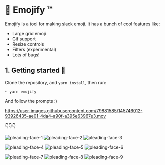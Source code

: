 # 🤩 Emojify ™️

Emojify is a tool for making slack emoji. It has a bunch of cool features like:

- Large grid emoji
- Gif support
- Resize controls
- Filters (experimental)
- Lots of bugs!

## 1. Getting started 🕺

Clone the repository, and `yarn install`, then run:
```
~ yarn emojify
```
And follow the prompts :)

https://user-images.githubusercontent.com/79881585/145746012-93926435-ae01-4da4-a90f-a395e63967e3.mov

👇👇👇

![pleading-face-1](https://user-images.githubusercontent.com/79881585/145746042-44b266ba-044d-4e63-9b02-2933746d3ce5.png)
![pleading-face-2](https://user-images.githubusercontent.com/79881585/145746046-7a21909c-aca0-413f-a513-b00b4f27f022.png)
![pleading-face-3](https://user-images.githubusercontent.com/79881585/145746050-8e06dd83-5b72-4aa5-98dd-4eb008fbebf9.png)

![pleading-face-4](https://user-images.githubusercontent.com/79881585/145746052-72d3ca84-b86c-4e30-8057-c5ef9c7cbec7.png)
![pleading-face-5](https://user-images.githubusercontent.com/79881585/145746053-fe18526a-4dcb-410a-8093-dad48a6471ea.png)
![pleading-face-6](https://user-images.githubusercontent.com/79881585/145746054-5d0ba628-cf50-4cdb-a0f9-2baac829820f.png)

![pleading-face-7](https://user-images.githubusercontent.com/79881585/145746056-792a424b-2015-4ad6-a901-63869213c442.png)
![pleading-face-8](https://user-images.githubusercontent.com/79881585/145746059-acb83d57-d477-443d-a4e8-5057980e0f0e.png)
![pleading-face-9](https://user-images.githubusercontent.com/79881585/145746060-0a9f6453-59ed-424b-b231-9710da4e4e2b.png)
